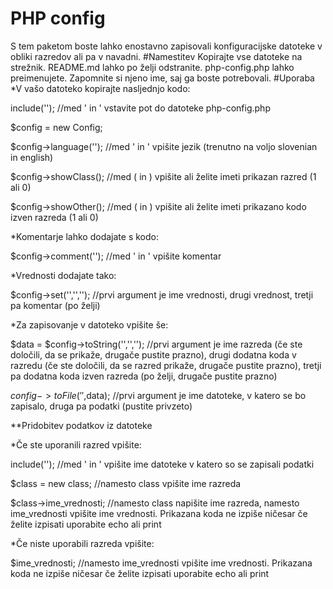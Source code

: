 # PHP config
S tem paketom boste lahko enostavno zapisovali konfiguracijske datoteke v obliki razredov ali pa v navadni.
#Namestitev
Kopirajte vse datoteke na strežnik. README.md lahko po želji odstranite. php-config.php lahko preimenujete. Zapomnite si njeno ime, saj ga boste potrebovali.
#Uporaba
*V vašo datoteko kopirajte nasljednjo kodo:

include(''); //med ' in ' vstavite pot do datoteke php-config.php

$config = new Config;

$config->language(''); //med ' in ' vpišite jezik (trenutno na voljo slovenian in english)

$config->showClass(); //med ( in ) vpišite ali želite imeti prikazan razred (1 ali 0)

$config->showOther(); //med ( in ) vpišite ali želite imeti prikazano kodo izven razreda (1 ali 0)


*Komentarje lahko dodajate s kodo:

$config->comment(''); //med ' in ' vpišite komentar


*Vrednosti dodajate tako:

$config->set('','',''); //prvi argument je ime vrednosti, drugi vrednost, tretji pa komentar (po želji)


*Za zapisovanje v datoteko vpišite še:

$data = $config->toString('','',''); //prvi argument je ime razreda (če ste določili, da se prikaže, drugače pustite prazno), drugi dodatna koda v razredu (če ste določili, da se razred prikaže, drugače pustite prazno), tretji pa dodatna koda izven razreda (po želji, drugače pustite prazno)

$config->toFile('',$data); //prvi argument je ime datoteke, v katero se bo zapisalo, druga pa podatki (pustite privzeto)


**Pridobitev podatkov iz datoteke

*Če ste uporanili razred vpišite:

include(''); //med ' in ' vpišite ime datoteke v katero so se zapisali podatki

$class = new class; //namesto class vpišite ime razreda

$class->ime_vrednosti; //namesto class napišite ime razreda, namesto ime_vrednosti vpišite ime vrednosti. Prikazana koda ne izpiše ničesar če želite izpisati uporabite echo ali print


*Če niste uporabili razreda vpišite:

$ime_vrednosti; //namesto ime_vrednosti vpišite ime vrednosti. Prikazana koda ne izpiše ničesar če želite izpisati uporabite echo ali print
